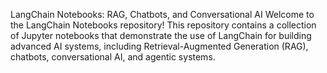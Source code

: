 LangChain Notebooks: RAG, Chatbots, and Conversational AI
Welcome to the LangChain Notebooks repository! This repository contains a collection of Jupyter notebooks that demonstrate the use of LangChain for building advanced AI systems, including Retrieval-Augmented Generation (RAG), chatbots, conversational AI, and agentic systems.
